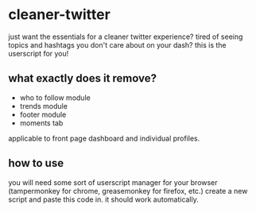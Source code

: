 # cleaner-twitter
just want the essentials for a cleaner twitter experience? 
tired of seeing topics and hashtags you don't care about on your dash?
this is the userscript for you!

## what exactly does it remove?

* who to follow module
* trends module
* footer module
* moments tab

applicable to front page dashboard and individual profiles.

## how to use
you will need some sort of userscript manager for your browser (tampermonkey for chrome, greasemonkey for firefox, etc.)
create a new script and paste this code in. it should work automatically.
